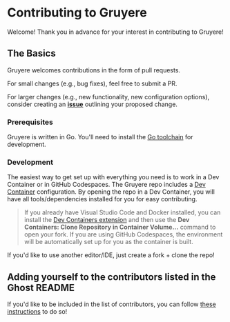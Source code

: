 # Contributing to Gruyere

Welcome! Thank you in advance for your interest in contributing to Gruyere!

## The Basics

Gruyere welcomes contributions in the form of pull requests.

For small changes (e.g., bug fixes), feel free to submit a PR.

For larger changes (e.g., new functionality, new configuration options), consider
creating an [**issue**](https://github.com/savannahostrowski/gruyere/issues) outlining your proposed
change.

### Prerequisites

Gruyere is written in Go. You'll need to install the [Go toolchain](https://go.dev/doc/install) for development.

### Development
The easiest way to get set up with everything you need is to work in a Dev Container or in GitHub Codespaces. The Gruyere repo includes a [Dev Container](https://containers.dev/) configuration. By opening the repo in a Dev Container, you will have all tools/dependencies installed for you for easy contributing.

 > If you already have Visual Studio Code and Docker installed, you can install the [Dev Containers extension](https://marketplace.visualstudio.com/items?itemName=ms-vscode-remote.remote-containers) and then use the **Dev Containers: Clone Repository in Container Volume...** command to open your fork. If you are using GitHub Codespaces, the environment will be automatically set up for you as the container is built.

If you'd like to use another editor/IDE, just create a fork + clone the repo!

## Adding yourself to the contributors listed in the Ghost README
If you'd like to be included in the list of contributors, you can follow [these instructions](https://allcontributors.org/docs/en/bot/usage) to do so!
